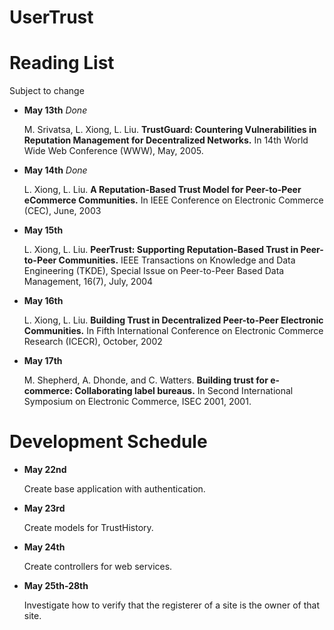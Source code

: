 # UserTrust

# Reading List
Subject to change

-   **May 13th** *Done*

    M. Srivatsa, L. Xiong, L. Liu. **TrustGuard: Countering Vulnerabilities in Reputation Management for Decentralized Networks.** In 14th World Wide Web Conference (WWW), May, 2005.
    
-   **May 14th** *Done*

    L. Xiong, L. Liu. **A Reputation-Based Trust Model for Peer-to-Peer eCommerce Communities.** In IEEE Conference on Electronic Commerce (CEC), June, 2003
    
-   **May 15th**

    L. Xiong, L. Liu. **PeerTrust: Supporting Reputation-Based Trust in Peer-to-Peer Communities.** IEEE Transactions on Knowledge and Data Engineering (TKDE), Special Issue on Peer-to-Peer Based Data Management, 16(7), July, 2004
    
-   **May 16th**

    L. Xiong, L. Liu. **Building Trust in Decentralized Peer-to-Peer Electronic Communities.** In Fifth International Conference on Electronic Commerce Research (ICECR), October, 2002
    
-   **May 17th**

    M. Shepherd, A. Dhonde, and C. Watters. **Building trust for e-commerce: Collaborating label bureaus.** In Second International Symposium on Electronic Commerce, ISEC 2001, 2001.

# Development Schedule

-   **May 22nd**

    Create base application with authentication.
    
-   **May 23rd**

    Create models for TrustHistory.
    
-   **May 24th**

    Create controllers for web services.
    
-   **May 25th-28th**

    Investigate how to verify that the registerer of a site is the owner of that site.
    